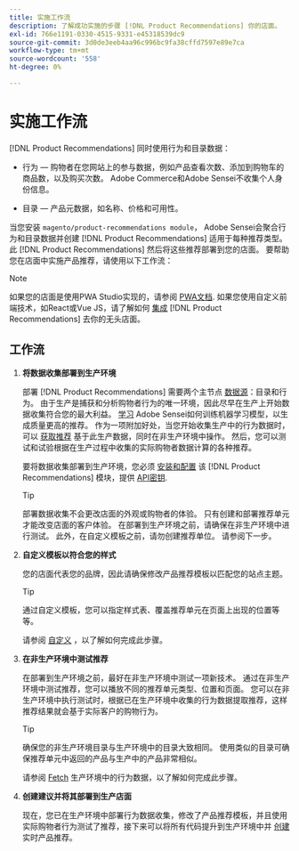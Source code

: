 ```yaml
---
title: 实施工作流
description: 了解成功实施的步骤 [!DNL Product Recommendations] 你的店面。
exl-id: 766e1191-0330-4515-9331-e45318539dc9
source-git-commit: 3d0de3eeb4aa96c996bc9fa38cffd7597e89e7ca
workflow-type: tm+mt
source-wordcount: '558'
ht-degree: 0%

---
```


# 实施工作流

[!DNL Product Recommendations] 同时使用行为和目录数据：

- 行为 — 购物者在您网站上的参与数据，例如产品查看次数、添加到购物车的商品数，以及购买次数。 Adobe Commerce和Adobe Sensei不收集个人身份信息。

- 目录 — 产品元数据，如名称、价格和可用性。

当您安装 `magento/product-recommendations module`， Adobe Sensei会聚合行为和目录数据并创建 [!DNL Product Recommendations] 适用于每种推荐类型。 此 [!DNL Product Recommendations] 然后将这些推荐部署到您的店面。 要帮助您在店面中实施产品推荐，请使用以下工作流：

>[!NOTE]
>
> 如果您的店面是使用PWA Studio实现的，请参阅 [PWA文档](https://developer.adobe.com/commerce/pwa-studio/integrations/product-recommendations/). 如果您使用自定义前端技术，如React或Vue JS，请了解如何 [集成](headless.md) [!DNL Product Recommendations] 去你的无头店面。

## 工作流

1. **将数据收集部署到生产环境**

   部署 [!DNL Product Recommendations] 需要两个主节点 [数据源](type.md)：目录和行为。 由于生产是捕获和分析购物者行为的唯一环境，因此尽早在生产上开始数据收集符合您的最大利益。 [学习](behavioral-data.md) Adobe Sensei如何训练机器学习模型，以生成质量更高的推荐。 作为一项附加好处，当您开始收集生产中的行为数据时，可以 [获取推荐](verify.md) 基于此生产数据，同时在非生产环境中操作。 然后，您可以测试和试验根据在生产过程中收集的实际购物者数据计算的各种推荐。

   要将数据收集部署到生产环境，您必须 [安装和配置](install-configure.md) 该 [!DNL Product Recommendations] 模块，提供 [API密钥](https://experienceleague.adobe.com/docs/commerce-merchant-services/user-guides/integration-services/saas.html).

   >[!TIP]
   >
   > 部署数据收集不会更改店面的外观或购物者的体验。 只有创建和部署推荐单元才能改变店面的客户体验。 在部署到生产环境之前，请确保在非生产环境中进行测试。 此外，在自定义模板之前，请勿创建推荐单位。 请参阅下一步。

1. **自定义模板以符合您的样式**

   您的店面代表您的品牌，因此请确保修改产品推荐模板以匹配您的站点主题。

   >[!TIP]
   >
   > 通过自定义模板，您可以指定样式表、覆盖推荐单元在页面上出现的位置等等。

   请参阅 [自定义](https://experienceleague.adobe.com/docs/commerce-merchant-services/product-recommendations/developer/customize.html) ，以了解如何完成此步骤。

1. **在非生产环境中测试推荐**

   在部署到生产环境之前，最好在非生产环境中测试一项新技术。 通过在非生产环境中测试推荐，您可以播放不同的推荐单元类型、位置和页面。 您可以在非生产环境中执行测试时，根据已在生产环境中收集的行为数据提取推荐，这样推荐结果就会基于实际客户的购物行为。

   >[!TIP]
   >
   > 确保您的非生产环境目录与生产环境中的目录大致相同。 使用类似的目录可确保推荐单元中返回的产品与生产中的产品非常相似。

   请参阅 [Fetch](staging-environment.md) 生产环境中的行为数据，以了解如何完成此步骤。

1. **创建建议并将其部署到生产店面**

   现在，您已在生产环境中部署行为数据收集，修改了产品推荐模板，并且使用实际购物者行为测试了推荐，接下来可以将所有代码提升到生产环境中并 [创建](create.md) 实时产品推荐。
